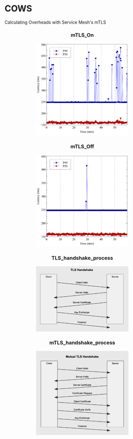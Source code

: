 # COWS
Calculating Overheads with Service Mesh's mTLS

### <p align="center"> mTLS_On
<p align="center"><img width="300" src="Pictures/On_P50_P99.png" width="90%"></img>

### <p align="center"> mTLS_Off
<p align="center"><img width="300" src="Pictures/Off_P50_P99.png" width="90%"></img>

### <p align="center"> TLS_handshake_process
<p align="center"><img width="300" src="Pictures/TLS_handshake.png" width="90%"></img>
                    
### <p align="center"> mTLS_handshake_process
<p align="center"><img width="300" src="Pictures/mTLS_handshake.png" width="90%"></img>

